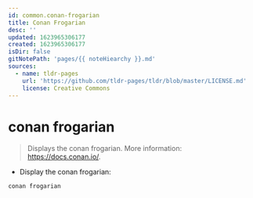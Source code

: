 ```yaml
---
id: common.conan-frogarian
title: Conan Frogarian
desc: ''
updated: 1623965306177
created: 1623965306177
isDir: false
gitNotePath: 'pages/{{ noteHiearchy }}.md'
sources:
  - name: tldr-pages
    url: 'https://github.com/tldr-pages/tldr/blob/master/LICENSE.md'
    license: Creative Commons
---
```

# conan frogarian

> Displays the conan frogarian.
> More information: <https://docs.conan.io/>.

- Display the conan frogarian:

`conan frogarian`

